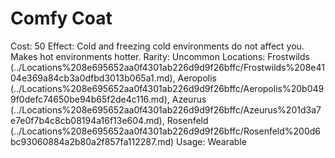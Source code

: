 # Comfy Coat

Cost: 50
Effect: Cold and freezing cold environments do not affect you. Makes hot environments hotter.
Rarity: Uncommon
Locations: Frostwilds (../Locations%208e695652aa0f4301ab226d9d9f26bffc/Frostwilds%208e4104e369a84cb3a0dfbd3013b065a1.md), Aeropolis (../Locations%208e695652aa0f4301ab226d9d9f26bffc/Aeropolis%20b0499f0defc74650be94b65f2de4c116.md), Azeurus (../Locations%208e695652aa0f4301ab226d9d9f26bffc/Azeurus%201d3a7e7e0f7b4c8cb08194a16f13e604.md), Rosenfeld (../Locations%208e695652aa0f4301ab226d9d9f26bffc/Rosenfeld%200d6bc93060884a2b80a2f857fa112287.md)
Usage: Wearable
